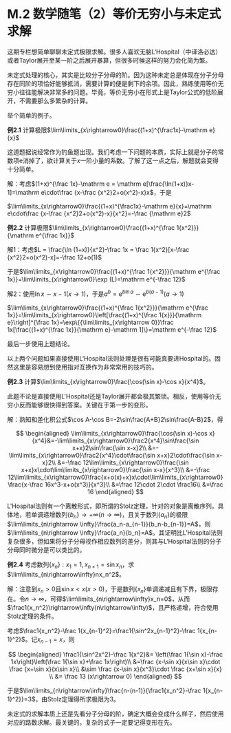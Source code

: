 # M.2 数学随笔（2）等价无穷小与未定式求解

这期专栏想简单聊聊未定式极限求解。很多人喜欢无脑L‘Hospital（中译洛必达）或者Taylor展开至某一阶之后展开暴算，但很多时候这样的努力会化简为繁。

未定式处理的核心，其实是比较分子分母的阶。因为这种未定总是体现在分子分母存在同阶的项恰好能够抵消，需要计算的便是剩下的余项。因此，熟练使用等价无穷小往往能解决非常多的问题。毕竟，等价无穷小在形式上是Taylor公式的低阶展开，不需要那么多繁杂的计算。

举个简单的例子。

**例2.1** 计算极限$\lim\limits_{x\rightarrow0}\frac{(1+x)^{\frac1x}-\mathrm e}{x}$

这道题据说经常作为钓鱼题出现。我们考虑一下问题的本质，实际上就是分子的常数项$\mathrm e$消掉了，欲计算关于$x$一阶小量的系数。了解了这一点之后，解题就会变得十分简单。

解：考虑$(1+x)^{\frac 1x}-\mathrm e = \mathrm e[\frac{\ln(1+x)}x-1]=\mathrm e\cdot\frac {x-\frac {x^2}2+o(x^2)-x}x$，于是

$\lim\limits_{x\rightarrow0}\frac{(1+x)^{\frac1x}-\mathrm e}{x}=\mathrm e\cdot\frac {x-\frac {x^2}2+o(x^2)-x}{x^2}=-\frac {\mathrm e}2$

**例2.2** 计算极限$\lim\limits_{x\rightarrow0}\frac{(1+x)^{\frac 1{x^2}}}{\mathrm e^{\frac 1x}}$

解1：考虑$L = \frac{\ln (1+x)}{x^2}-\frac 1x = \frac 1{x^2}[x-\frac {x^2}2+o(x^2)-x]=-\frac 12+o(1)$

于是$\lim\limits_{x\rightarrow0}\frac{(1+x)^{\frac 1{x^2}}}{\mathrm e^{\frac 1x}}=\lim\limits_{x\rightarrow0}\exp (L)=\mathrm e^{-\frac 12}$

解2：使用$\ln x\sim x-1(x\rightarrow 1)$，于是$a^b=\mathrm e^{b\ln a}\sim\mathrm e^{b(a-1)}(a\rightarrow1)$

$\lim\limits_{x\rightarrow0}\frac{(1+x)^{\frac 1{x^2}}}{\mathrm e^{\frac 1x}}=\lim\limits_{x\rightarrow0}\left[\frac{(1+x)^{\frac 1{x}}}{\mathrm e}\right]^{\frac 1x}=\exp\{{\lim\limits_{x\rightarrow 0}}\frac 1x[\frac{(1+x)^{\frac 1x}}{\mathrm e}-\mathrm 1]\}=\mathrm e^{-\frac 12}$

最后一步使用上题结论。

以上两个问题如果直接使用L‘Hospital法则处理是很有可能真要进Hospital的。固然这里是容易想到使用指对互换作为非常常用的技巧的。

**例2.3** 计算$\lim\limits_{x\rightarrow0}\frac{\cos(\sin x)-\cos x}{x^4}$。

此题不论是直接使用L'Hospital还是Taylor展开都会极其繁琐。相反，使用等价无穷小反而能够很快得到答案。关键在于第一步的变形。

解：熟知和差化积公式$\cos A-\cos B=-2\sin\frac{A+B}2\sin\frac{A-B}2$，得

$$
\begin{aligned}
\lim\limits_{x\rightarrow0}\frac{\cos(\sin x)-\cos x}{x^4}&=-\lim\limits_{x\rightarrow0}\frac2{x^4}\sin\frac{\sin x+x}2\sin\frac{\sin x-x}2\\
&=-\lim\limits_{x\rightarrow0}\frac2{x^4}\cdot\frac{\sin x+x}2\cdot\frac{\sin x-x}2\\
&=-\frac 12\lim\limits_{x\rightarrow0}\frac{\sin x+x}x\cdot\lim\limits_{x\rightarrow0}\frac{\sin x-x}{x^3}\\
&=-\frac 12\lim\limits_{x\rightarrow0}\frac{x+o(x)+x}x\cdot\lim\limits_{x\rightarrow0}\frac{x-\frac 16x^3-x+o(x^3)}{x^3}\\
&=\frac 12\cdot 2\cdot \frac16\\
&=\frac 16
\end{aligned}
$$

L'Hospital法则有一个离散形式，即所谓的Stolz定理，针对的对象是离散序列。具体地，若单调递增数列$\{b_n\}\rightarrow +\infty(n\rightarrow \infty)$，且关于数列$\{a_n\}$的极限$\lim\limits_{n\rightarrow \infty}\frac{a_n-a_{n-1}}{b_n-b_{n-1}}=A$，则$\lim\limits_{n\rightarrow \infty}\frac{a_n}{b_n}=A$。其证明比L’Hospital法则复杂很多，但如果将分子分母视作相应数列的差分，则其与L‘Hospital法则的分子分母同时微分是可以类比的。

**例2.4** 考虑数列$\{x_n\}:x_1=1,x_{n+1}=\sin x_n$，求$\lim\limits_{n\rightarrow\infty}nx_n^2$。

解：注意到$x_n>0$且$\sin x<x (x>0)$，于是数列$\{x_n\}$单调递减且有下界，极限存在。令$n\rightarrow \infty$，可得$\lim\limits_{n\rightarrow\infty}x_n=0$，从而$\frac1{x_n^2}\rightarrow\infty(n\rightarrow\infty)$，且严格递增，符合使用Stolz定理的条件。

考虑$\frac1{x_n^2}-\frac 1{x_{n-1}^2}=\frac1{\sin^2x_{n-1}^2}-\frac 1{x_{n-1}^2}$。记$x_{n-1}=x$，则

$$
\begin{aligned}
\frac1{\sin^2x^2}-\frac 1{x^2}&=
\left(\frac 1{\sin x}-\frac 1x\right)\left(\frac 1{\sin x}+\frac 1x\right)\\
&=\frac {x-\sin x}{x\sin x}\cdot \frac {x+\sin x}{x\sin x}\\
&\sim \frac {x-\sin x}{x^3}\cdot \frac {x+\sin x}{x} \\
&= \frac 13 (x\rightarrow 0)
\end{aligned}
$$

于是$\lim\limits_{n\rightarrow\infty}\frac{n-(n-1)}{\frac1{x_n^2}-\frac 1{x_{n-1}^2}}=3$，由Stolz定理得所求极限为3。

未定式的求解本质上还是先看分子分母的阶，确定大概会变成什么样子，然后使用对应的路数求解。最关键的，复杂的式子一定要记得变形在先。
